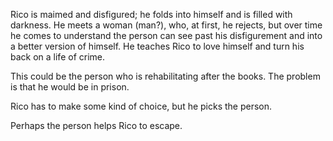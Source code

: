 Rico is maimed and disfigured; he folds into himself and is filled with darkness. He meets a woman (man?), who, at first, he rejects, but over time he comes to understand the person can see past his disfigurement and into a better version of himself. He teaches Rico to love himself and turn his back on a life of crime. 

This could be the person who is rehabilitating after the books. The problem is that he would be in prison.  

Rico has to make some kind of choice, but he picks the person. 

Perhaps the person helps Rico to escape.
